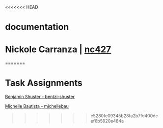 <<<<<<< HEAD
# documentation

# Nickole Carranza | [nc427](C:\Users\nicko\.vscode\documentation-1\nc427.md)

=======
# Task Assignments
[Benjamin Shuster - bentzi-shuster](./bentzi-shuster.md)


[Michelle Bautista - michellebau](./michellebau.md)
>>>>>>> c5280fe09345b28fa2b7fd400dcef6b5920e484a
